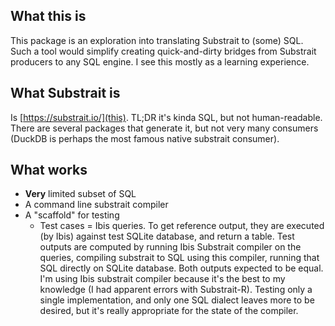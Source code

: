 ## What this is 

This package is an exploration into translating Substrait to (some) SQL. Such a tool would simplify creating quick-and-dirty bridges from Substrait producers to any SQL engine. I see this mostly as a learning experience. 

## What Substrait is

Is [https://substrait.io/](this). TL;DR it's kinda SQL, but not human-readable. There are several packages that generate it, but not very many consumers (DuckDB is perhaps the most famous native substrait consumer).

## What works 
  * **Very** limited subset of SQL 
  * A command line substrait compiler 
  * A "scaffold" for testing 
	* Test cases = Ibis queries. To get reference output, they are executed (by Ibis) against test SQLite database, and return a table. Test outputs are computed by running Ibis Substrait compiler on the queries, compiling substrait to SQL using this compiler, running that SQL directly on SQLite database. Both outputs expected to be equal. 
	  I'm using Ibis substrait compiler because it's the best to my knowledge (I had apparent errors with Substrait-R). Testing only a single implementation, and only one SQL dialect leaves more to be desired, but it's really appropriate for the state of the compiler. 
  
